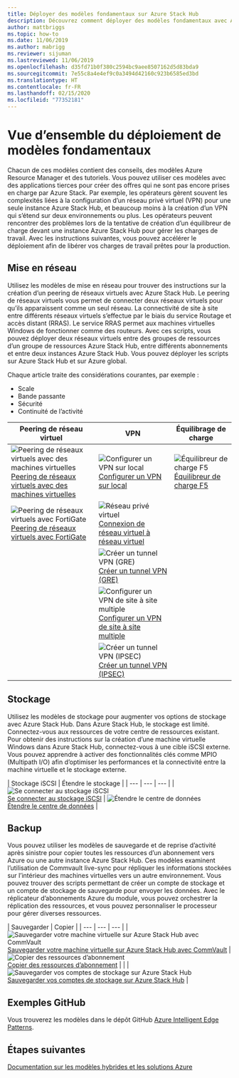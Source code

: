 ```yaml
---
title: Déployer des modèles fondamentaux sur Azure Stack Hub
description: Découvrez comment déployer des modèles fondamentaux avec Azure Stack Hub.
author: mattbriggs
ms.topic: how-to
ms.date: 11/06/2019
ms.author: mabrigg
ms.reviewer: sijuman
ms.lastreviewed: 11/06/2019
ms.openlocfilehash: d35fd71b0f380c2594bc9aee8507162d5d83bda9
ms.sourcegitcommit: 7e55c8a4e4ef9c0a3494d42160c923b6585ed3bd
ms.translationtype: HT
ms.contentlocale: fr-FR
ms.lasthandoff: 02/15/2020
ms.locfileid: "77352181"
---
```

# <a name="deploy-foundational-patterns-overview"></a>Vue d’ensemble du déploiement de modèles fondamentaux


Chacun de ces modèles contient des conseils, des modèles Azure Resource Manager et des tutoriels. Vous pouvez utiliser ces modèles avec des applications tierces pour créer des offres qui ne sont pas encore prises en charge par Azure Stack. Par exemple, les opérateurs gèrent souvent les complexités liées à la configuration d’un réseau privé virtuel (VPN) pour une seule instance Azure Stack Hub, et beaucoup moins à la création d’un VPN qui s’étend sur deux environnements ou plus. Les opérateurs peuvent rencontrer des problèmes lors de la tentative de création d’un équilibreur de charge devant une instance Azure Stack Hub pour gérer les charges de travail. Avec les instructions suivantes, vous pouvez accélérer le déploiement afin de libérer vos charges de travail prêtes pour la production.

## <a name="networking"></a>Mise en réseau

Utilisez les modèles de mise en réseau pour trouver des instructions sur la création d’un peering de réseaux virtuels avec Azure Stack Hub. Le peering de réseaux virtuels vous permet de connecter deux réseaux virtuels pour qu’ils apparaissent comme un seul réseau. La connectivité de site à site entre différents réseaux virtuels s’effectue par le biais du service Routage et accès distant (RRAS). Le service RRAS permet aux machines virtuelles Windows de fonctionner comme des routeurs. Avec ces scripts, vous pouvez déployer deux réseaux virtuels entre des groupes de ressources d’un groupe de ressources Azure Stack Hub, entre différents abonnements et entre deux instances Azure Stack Hub. Vous pouvez déployer les scripts sur Azure Stack Hub et sur Azure global. 

Chaque article traite des considérations courantes, par exemple : 
- Scale
- Bande passante
- Sécurité
- Continuité de l’activité

|  Peering de réseau virtuel  |  VPN  |  Équilibrage de charge  |
| --- | --- | --- |
| ![Peering de réseaux virtuels avec des machines virtuelles](media/deploy-foundational-patterns/icon-networking-61-virtual-networks.svg)<br>[Peering de réseaux virtuels avec des machines virtuelles](azure-stack-network-howto-vnet-peering.md) | ![Configurer un VPN sur local](media/deploy-foundational-patterns/icon-networking-63-virtual-network-gateways.svg)<br>[Configurer un VPN sur local](azure-stack-network-howto-vnet-to-onprem.md) | ![Équilibreur de charge F5](media/deploy-foundational-patterns/icon-networking-62-load-balancers.svg)<br>[Équilibreur de charge F5](network-howto-f5.md) |
| ![Peering de réseaux virtuels avec FortiGate](media/deploy-foundational-patterns/icon-networking-61-virtual-networks.svg)<br>[Peering de réseaux virtuels avec FortiGate](azure-stack-network-howto-vnet-to-vnet.md) | ![Réseau privé virtuel](media/deploy-foundational-patterns/icon-networking-63-virtual-network-gateways.svg)<br>[Connexion de réseau virtuel à réseau virtuel](azure-stack-network-howto-vnet-to-vnet-stacks.md) |  |
|  | ![Créer un tunnel VPN (GRE)](media/deploy-foundational-patterns/icon-networking-63-virtual-network-gateways.svg)<br>[Créer un tunnel VPN (GRE)](network-howto-vpn-tunnel-gre.md) | |
|  | ![Configurer un VPN de site à site multiple](media/deploy-foundational-patterns/icon-networking-63-virtual-network-gateways.svg)<br>[Configurer un VPN de site à site multiple](network-howto-vpn-tunnel.md) | |
|  | ![Créer un tunnel VPN (IPSEC)](media/deploy-foundational-patterns/icon-networking-63-virtual-network-gateways.svg)<br>[Créer un tunnel VPN (IPSEC)](network-howto-vpn-tunnel-ipsec.md)| |


## <a name="storage"></a>Stockage

Utilisez les modèles de stockage pour augmenter vos options de stockage avec Azure Stack Hub. Dans Azure Stack Hub, le stockage est limité. Connectez-vous aux ressources de votre centre de ressources existant. Pour obtenir des instructions sur la création d’une machine virtuelle Windows dans Azure Stack Hub, connectez-vous à une cible iSCSI externe. Vous pouvez apprendre à activer des fonctionnalités clés comme MPIO (Multipath I/O) afin d’optimiser les performances et la connectivité entre la machine virtuelle et le stockage externe.

| Stockage iSCSI | Étendre le stockage |
| --- | --- | --- |
| ![Se connecter au stockage iSCSI](media/deploy-foundational-patterns/icon-storage-87-storage-accounts-classic.svg)<br>[Se connecter au stockage iSCSI](azure-stack-network-howto-iscsi-storage.md) | ![Étendre le centre de données](media/deploy-foundational-patterns/icon-storage-88-recovery-services-vaults.svg)<br>[Étendre le centre de données](azure-stack-network-howto-extend-datacenter.md) |

## <a name="backup"></a>Backup

Vous pouvez utiliser les modèles de sauvegarde et de reprise d’activité après sinistre pour copier toutes les ressources d’un abonnement vers Azure ou une autre instance Azure Stack Hub. Ces modèles examinent l’utilisation de Commvault live-sync pour répliquer les informations stockées sur l’intérieur des machines virtuelles vers un autre environnement. Vous pouvez trouver des scripts permettant de créer un compte de stockage et un compte de stockage de sauvegarde pour envoyer les données. Avec le réplicateur d’abonnements Azure du module, vous pouvez orchestrer la réplication des ressources, et vous pouvez personnaliser le processeur pour gérer diverses ressources. 



|  Sauvegarder  |  Copier  |
| --- | --- | --- |
| ![Sauvegarder votre machine virtuelle sur Azure Stack Hub avec CommVault](media/deploy-foundational-patterns/icon-storage-100-import-export-jobs.svg)<br>[Sauvegarder votre machine virtuelle sur Azure Stack Hub avec CommVault](azure-stack-network-howto-backup-commvault.md) | ![Copier des ressources d’abonnement](media/deploy-foundational-patterns/icon-storage-94-data-box.svg)<br>[Copier des ressources d’abonnement](azure-stack-network-howto-backup-replicator.md) |
|  | ![Sauvegarder vos comptes de stockage sur Azure Stack Hub](media/deploy-foundational-patterns/icon-storage-93-storage-sync-services.svg)<br>[Sauvegarder vos comptes de stockage sur Azure Stack Hub](azure-stack-network-howto-backup-storage.md)  |

## <a name="github-samples"></a>Exemples GitHub

Vous trouverez les modèles dans le dépôt GitHub [Azure Intelligent Edge Patterns](https://github.com/Azure-Samples/azure-intelligent-edge-patterns).

## <a name="next-steps"></a>Étapes suivantes

[Documentation sur les modèles hybrides et les solutions Azure](https://docs.microsoft.com/azure-stack/hybrid/)
